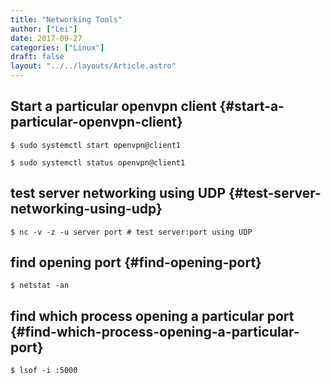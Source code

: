 ```yaml
---
title: "Networking Tools"
author: ["Lei"]
date: 2017-09-27
categories: ["Linux"]
draft: false
layout: "../../layouts/Article.astro"
---
```


## Start a particular openvpn client {#start-a-particular-openvpn-client}

```src_shell
$ sudo systemctl start openvpn@client1

$ sudo systemctl status openvpn@client1
```


## test server networking using UDP {#test-server-networking-using-udp}

```src_shell
$ nc -v -z -u server port # test server:port using UDP
```


## find opening port {#find-opening-port}

```src_shell
$ netstat -an
```


## find which process opening a particular port {#find-which-process-opening-a-particular-port}

```src_shell
$ lsof -i :5000
```
